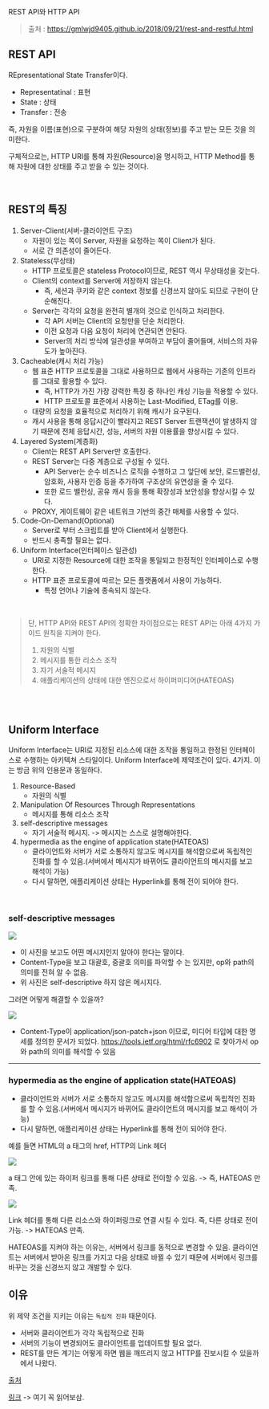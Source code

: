 REST API와 HTTP API

> 출처  : https://gmlwjd9405.github.io/2018/09/21/rest-and-restful.html

## REST API

REpresentational State Transfer이다.

- Representatinal : 표현
- State : 상태
- Transfer : 전송

즉, 자원을 이름(표현)으로 구분하여 해당 자원의 상태(정보)를 주고 받는 모든 것을 의미한다.

구체적으로는, HTTP URI를 통해 자원(Resource)을 명시하고, HTTP Method를 통해 자원에 대한 상태를 주고 받을 수 있는 것이다.

<br/>

## REST의 특징

1. Server-Client(서버-클라이언트 구조)
   - 자원이 있는 쪽이 Server, 자원을 요청하는 쪽이 Client가 된다.
   - 서로 간 의존성이 줄어든다.
2. Stateless(무상태)
   - HTTP 프로토콜은 stateless Protocol이므로, REST 역시 무상태성을 갖는다.
   - Client의 context를 Server에 저장하지 않는다.
     - 즉, 세션과 쿠키와 같은 context 정보를 신경쓰지 않아도 되므로 구현이 단순해진다.
   - Server는 각각의 요청을 완전히 별개의 것으로 인식하고 처리한다.
     - 각 API 서버는 Client의 요청만을 단순 처리한다.
     - 이전 요청과 다음 요청이 처리에 연관되면 안된다.
     - Server의 처리 방식에 일관성을 부여하고 부담이 줄어들며, 서비스의 자유도가 높아진다.
3. Cacheable(캐시 처리 가능)
   - 웹 표준 HTTP 프로토콜을 그대로 사용하므로 웹에서 사용하는 기존의 인프라를 그대로 활용할 수 있다.
     - 즉, HTTP가 가진 가장 강력한 특징 중 하나인 캐싱 기능을 적용할 수 있다.
     - HTTP 프로토콜 표준에서 사용하는 Last-Modified, ETag를 이용.
   - 대량의 요청을 효율적으로 처리하기 위해 캐시가 요구된다.
   - 캐시 사용을 통해 응답시간이 빨라지고 REST Server 트랜잭션이 발생하지 않기 때문에 전체 응답시간, 성능, 서버의 자원 이용률을 향상시킬 수 있다.
4. Layered System(계층화)
   - Client는 REST API Server만 호출한다.
   - REST Server는 다중 계층으로 구성될 수 있다.
     - API Server는 순수 비즈니스 로직을 수행하고 그 앞단에 보안, 로드밸런싱, 암호화, 사용자 인증 등을 추가하여 구조상의 유연성을 줄 수 있다.
     - 또한 로드 밸런싱, 공유 캐시 등을 통해 확장성과 보안성을 향상시킬 수 있다.
   - PROXY, 게이트웨이 같은 네트워크 기반의 중간 매체를 사용할 수 있다.
5. Code-On-Demand(Optional)
   - Server로 부터 스크립트를 받아 Client에서 실행한다.
   - 반드시 충족할 필요는 없다.
6. Uniform Interface(인터페이스 일관성)
   - URI로 지정한 Resource에 대한 조작을 통일되고 한정적인 인터페이스로 수행한다.
   - HTTP 표준 프로토콜에 따르는 모든 플랫폼에서 사용이 가능하다.
     - 특정 언어나 기술에 종속되지 않는다.

<br/>

> 단, HTTP API와 REST API의 정확한 차이점으로는 REST API는 아래 4가지 가이드 원칙을 지켜야 한다.
>
> 1. 자원의 식별
> 2. 메시지를 통한 리소스 조작
> 3. 자기 서술적 메시지
> 4. 애플리케이션의 상태에 대한 엔진으로서 하이퍼미디어(HATEOAS)

<br/>

<br/>

## Uniform Interface

Uniform Interface는 URI로 지정된 리소스에 대한 조작을 통일하고 한정된 인터페이스로 수행하는 아키텍쳐 스타일이다. Uniform Interface에 제약조건이 있다. 4가지. 이는 방금 위의 인용문과 동일하다.

1. Resource-Based
   - 자원의 식별
2. Manipulation Of Resources Through Representations
   - 메시지를 통해 리소스 조작
3. self-descriptive messages
   - 자기 서술적 메시지. -> 메시지는 스스로 설명해야한다.
4. hypermedia as the engine of application state(HATEOAS)
   - 클라이언트와 서버가 서로 소통하지 않고도 메시지를 해석함으로써 독립적인 진화를 할 수 있음.(서버에서 메시지가 바뀌어도 클라이언트의 메시지를 보고 해석이 가능)
   - 다시 말하면, 애플리케이션 상태는 Hyperlink를 통해 전이 되어야 한다.

<br/>

### self-descriptive messages

![](https://img1.daumcdn.net/thumb/R1280x0/?scode=mtistory2&fname=https%3A%2F%2Fblog.kakaocdn.net%2Fdn%2F9EbhF%2FbtqvfkAVGAL%2FoskaONyGuZi8rhM0kUscsK%2Fimg.png)

- 이 사진을 보고도 어떤 메시지인지 알아야 한다는 말이다.
- Content-Type을 보고 대괄호, 중괄호 의미를 파악할 수 는 있지만, op와 path의 의미를 전혀 알 수 없음.
- 위 사진은 self-descriptive 하지 않은 메시지다.

그러면 어떻게 해결할 수 있을까?

![](https://img1.daumcdn.net/thumb/R1280x0/?scode=mtistory2&fname=https%3A%2F%2Fblog.kakaocdn.net%2Fdn%2FqcLki%2Fbtqvb6KQwOG%2FROAwAG7B1u7Zo6ZR4NBV1K%2Fimg.png)

- Content-Type이 application/json-patch+json 이므로, 미디어 타입에 대한 명세를 정의한 문서가 되었다. https://tools.ietf.org/html/rfc6902 로 찾아가서 op와 path의 의미를 해석할 수 있음

---

### hypermedia as the engine of application state(HATEOAS)

- 클라이언트와 서버가 서로 소통하지 않고도 메시지를 해석함으로써 독립적인 진화를 할 수 있음.(서버에서 메시지가 바뀌어도 클라이언트의 메시지를 보고 해석이 가능)
- 다시 말하면, 애플리케이션 상태는 Hyperlink를 통해 전이 되어야 한다.

예를 들면 HTML의 a 태그의 href, HTTP의 Link 헤더

![](https://img1.daumcdn.net/thumb/R1280x0/?scode=mtistory2&fname=https%3A%2F%2Fblog.kakaocdn.net%2Fdn%2FZEpqL%2FbtqveHi2fl7%2Fkb7JC6XafqGdfHlito7Ly0%2Fimg.png)

a 태그 안에 있는 하이퍼 링크를 통해 다른 상태로 전이할 수 있음. -> 즉, HATEOAS 만족.

![](https://img1.daumcdn.net/thumb/R1280x0/?scode=mtistory2&fname=https%3A%2F%2Fblog.kakaocdn.net%2Fdn%2Fm9vAg%2FbtqvdlOjicE%2FSvZOfGuq8KYHjFX43i41q1%2Fimg.png)

Link 헤더를 통해 다른 리소스와 하이퍼링크로 연결 시킬 수 있다. 즉, 다른 상태로 전이 가능. -> HATEOAS 만족.

HATEOAS를 지켜야 하는 이유는, 서버에서 링크를 동적으로 변경할 수 있음. 클라이언트는 서버에서 받아온 링크를 가지고 다음 상태로 바뀔 수 있기 때문에 서버에서 링크를 바꾸는 것을 신경쓰지 않고 개발할 수 있다.

## 이유

위 제약 조건을 지키는 이유는 `독립적 진화` 때문이다.

- 서버와 클라이언트가 각각 독립적으로 진화
- 서버의 기능이 변경되어도 클라이언트를 업데이트할 필요 없다.
- REST를 만든 계기는 어떻게 하면 웹을 깨뜨리지 않고 HTTP를 진보시킬 수 있을까에서 나왔다.

[출처](https://dingue.tistory.com/11)



[링크](https://wonit.tistory.com/454) -> 여기 꼭 읽어보삼.



